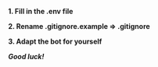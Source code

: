 **1. Fill in the .env file**

**2. Rename .gitignore.example => .gitignore**

**3. Adapt the bot for yourself**

**_Good luck!_**
